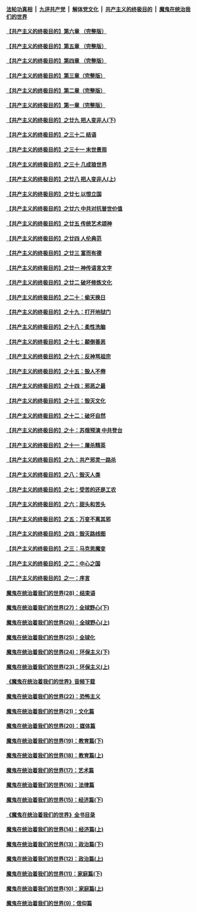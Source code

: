 ####  [法轮功真相](../../../../basic/blob/master/README.md?t=06191702) &nbsp;|&nbsp; [九评共产党](../../../../9ping.md/blob/master/README.md?t=06191702) &nbsp;|&nbsp; [解体党文化](../../../../jtdwh.md/blob/master/README.md?t=06191702)  &nbsp;|&nbsp; [共产主义的终极目的](../../../../gczydzjmd.md/blob/master/README.md?t=06191702) &nbsp;|&nbsp; [魔鬼在统治我们的世界](../../../../mgztzwmdsj.md/blob/master/README.md?t=06191702) 

#### [【共产主义的终极目的】第六章 （完整版）](../pages/nsc422/n11428913.md?t=06191702) 

#### [【共产主义的终极目的】第五章 （完整版）](../pages/nsc422/n11428912.md?t=06191702) 

#### [【共产主义的终极目的】第四章 （完整版）](../pages/nsc422/n11428907.md?t=06191702) 

#### [【共产主义的终极目的】第三章（完整版）](../pages/nsc422/n11428848.md?t=06191702) 

#### [【共产主义的终极目的】第二章（完整版）](../pages/nsc422/n11428831.md?t=06191702) 

#### [【共产主义的终极目的】第一章（完整版）](../pages/nsc422/n11417651.md?t=06191702) 

#### [【共产主义的终极目的】之廿九 把人变非人(下)](../pages/nsc422/n11344140.md?t=06191702) 

#### [【共产主义的终极目的】之三十二 结语](../pages/nsc422/n11360535.md?t=06191702) 

#### [【共产主义的终极目的】之三十一 末世景观](../pages/nsc422/n11351129.md?t=06191702) 

#### [【共产主义的终极目的】之三十 几成狼世界](../pages/nsc422/n11348280.md?t=06191702) 

#### [【共产主义的终极目的】之廿八 把人变非人(上)](../pages/nsc422/n11340492.md?t=06191702) 

#### [【共产主义的终极目的】之廿七 以恨立国](../pages/nsc422/n11336944.md?t=06191702) 

#### [【共产主义的终极目的】之廿六 中共对抗普世价值](../pages/nsc422/n11324785.md?t=06191702) 

#### [【共产主义的终极目的】之廿五 传统艺术颂神](../pages/nsc422/n11296396.md?t=06191702) 

#### [【共产主义的终极目的】之廿四 人伦典范](../pages/nsc422/n11296397.md?t=06191702) 

#### [【共产主义的终极目的】之廿三 富而有德](../pages/nsc422/n11283598.md?t=06191702) 

#### [【共产主义的终极目的】之廿一 神传语言文字](../pages/nsc422/n11263265.md?t=06191702) 

#### [【共产主义的终极目的】之廿二 破坏修炼文化](../pages/nsc422/n11245728.md?t=06191702) 

#### [【共产主义的终极目的】之二十：偷天换日](../pages/nsc422/n11238846.md?t=06191702) 

#### [【共产主义的终极目的】之十九：打开地狱门](../pages/nsc422/n11206376.md?t=06191702) 

#### [【共产主义的终极目的】之十八：柔性洗脑](../pages/nsc422/n11199994.md?t=06191702) 

#### [【共产主义的终极目的】之十七：颠倒善恶](../pages/nsc422/n11179782.md?t=06191702) 

#### [【共产主义的终极目的】之十六：反神骂祖宗](../pages/nsc422/n11166798.md?t=06191702) 

#### [【共产主义的终极目的】之十五：毁人不倦](../pages/nsc422/n11166792.md?t=06191702) 

#### [【共产主义的终极目的】之十四：邪恶之最](../pages/nsc422/n11150249.md?t=06191702) 

#### [【共产主义的终极目的】之十三：毁灭文化](../pages/nsc422/n11135227.md?t=06191702) 

#### [【共产主义的终极目的】之十二：破坏自然](../pages/nsc422/n11135214.md?t=06191702) 

#### [【共产主义的终极目的】之十：苏俄预演 中共登台](../pages/nsc422/n11118424.md?t=06191702) 

#### [【共产主义的终极目的】之十一：屠杀精英](../pages/nsc422/n11118442.md?t=06191702) 

#### [【共产主义的终极目的】之九：共产邪灵一路杀](../pages/nsc422/n11114139.md?t=06191702) 

#### [【共产主义的终极目的】之八：毁灭人类](../pages/nsc422/n11108503.md?t=06191702) 

#### [【共产主义的终极目的】之七：受苦的还是工农](../pages/nsc422/n11101809.md?t=06191702) 

#### [【共产主义的终极目的】之六：甜头和苦头](../pages/nsc422/n11096971.md?t=06191702) 

#### [【共产主义的终极目的】之五：万变不离其邪](../pages/nsc422/n11091285.md?t=06191702) 

#### [【共产主义的终极目的】之四：毁灭路线图](../pages/nsc422/n11086284.md?t=06191702) 

#### [【共产主义的终极目的】之三：马克思魔变](../pages/nsc422/n11061941.md?t=06191702) 

#### [【共产主义的终极目的】之二：中心之国](../pages/nsc422/n11047728.md?t=06191702) 

#### [【共产主义的终极目的】之一：序言](../pages/nsc422/n11086077.md?t=06191702) 

#### [魔鬼在统治着我们的世界(28)：结束语](../pages/nsc422/n10936246.md?t=06191702) 

#### [魔鬼在统治着我们的世界(27)：全球野心(下)](../pages/nsc422/n10928319.md?t=06191702) 

#### [魔鬼在统治着我们的世界(26)：全球野心(上)](../pages/nsc422/n10900318.md?t=06191702) 

#### [魔鬼在统治着我们的世界(25)：全球化](../pages/nsc422/n10788205.md?t=06191702) 

#### [魔鬼在统治着我们的世界(24)：环保主义(下)](../pages/nsc422/n10695307.md?t=06191702) 

#### [魔鬼在统治着我们的世界(23)：环保主义(上)](../pages/nsc422/n10688613.md?t=06191702) 

#### [《魔鬼在统治着我们的世界》音频下载](../pages/nsc422/n10635553.md?t=06191702) 

#### [魔鬼在统治着我们的世界(22)：恐怖主义](../pages/nsc422/n10614727.md?t=06191702) 

#### [魔鬼在统治着我们的世界(21)：文化篇](../pages/nsc422/n10597706.md?t=06191702) 

#### [魔鬼在统治着我们的世界(20)：媒体篇](../pages/nsc422/n10586579.md?t=06191702) 

#### [魔鬼在统治着我们的世界(19)：教育篇(下)](../pages/nsc422/n10564808.md?t=06191702) 

#### [魔鬼在统治着我们的世界(18)：教育篇(上)](../pages/nsc422/n10526970.md?t=06191702) 

#### [魔鬼在统治着我们的世界(17)：艺术篇](../pages/nsc422/n10499093.md?t=06191702) 

#### [魔鬼在统治着我们的世界(16)：法律篇](../pages/nsc422/n10485969.md?t=06191702) 

#### [魔鬼在统治着我们的世界(15)：经济篇(下)](../pages/nsc422/n10469975.md?t=06191702) 

#### [《魔鬼在统治着我们的世界》全书目录](../pages/nsc422/n10464261.md?t=06191702) 

#### [魔鬼在统治着我们的世界(14)：经济篇(上)](../pages/nsc422/n10457370.md?t=06191702) 

#### [魔鬼在统治着我们的世界(13)：政治篇(下)](../pages/nsc422/n10448270.md?t=06191702) 

#### [魔鬼在统治着我们的世界(12)：政治篇(上)](../pages/nsc422/n10444576.md?t=06191702) 

#### [魔鬼在统治着我们的世界(11)：家庭篇(下)](../pages/nsc422/n10440961.md?t=06191702) 

#### [魔鬼在统治着我们的世界(10)：家庭篇(上)](../pages/nsc422/n10435448.md?t=06191702) 

#### [魔鬼在统治着我们的世界(9)：信仰篇](../pages/nsc422/n10432159.md?t=06191702) 

